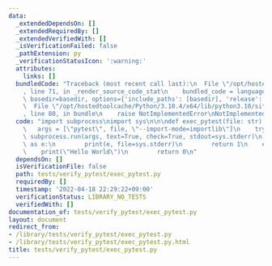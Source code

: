 ```yaml
---
data:
  _extendedDependsOn: []
  _extendedRequiredBy: []
  _extendedVerifiedWith: []
  _isVerificationFailed: false
  _pathExtension: py
  _verificationStatusIcon: ':warning:'
  attributes:
    links: []
  bundledCode: "Traceback (most recent call last):\n  File \"/opt/hostedtoolcache/Python/3.10.4/x64/lib/python3.10/site-packages/onlinejudge_verify/documentation/build.py\"\
    , line 71, in _render_source_code_stat\n    bundled_code = language.bundle(stat.path,\
    \ basedir=basedir, options={'include_paths': [basedir], 'release': True}).decode()\n\
    \  File \"/opt/hostedtoolcache/Python/3.10.4/x64/lib/python3.10/site-packages/onlinejudge_verify/languages/python.py\"\
    , line 80, in bundle\n    raise NotImplementedError\nNotImplementedError\n"
  code: "import subprocess\nimport sys\n\n\ndef exec_pytest(file: str) -> int:\n \
    \   args = [\"pytest\", file, \"--import-mode=importlib\"]\n    try:\n       \
    \ subprocess.run(args, text=True, check=True, stdout=sys.stderr)\n    except subprocess.CalledProcessError\
    \ as e:\n        print(e, file=sys.stderr)\n        return 1\n    else:\n    \
    \    print(\"Hello World\")\n        return 0\n"
  dependsOn: []
  isVerificationFile: false
  path: tests/verify_pytest/exec_pytest.py
  requiredBy: []
  timestamp: '2022-04-18 22:29:22+09:00'
  verificationStatus: LIBRARY_NO_TESTS
  verifiedWith: []
documentation_of: tests/verify_pytest/exec_pytest.py
layout: document
redirect_from:
- /library/tests/verify_pytest/exec_pytest.py
- /library/tests/verify_pytest/exec_pytest.py.html
title: tests/verify_pytest/exec_pytest.py
---
```

